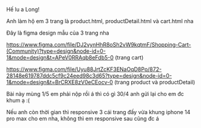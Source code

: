 Hế lu a Long!

Anh làm hộ em 3 trang là product.html, productDetail.html và cart.html nha 

Đây là figma design mẫu của 3 trang nha 

https://www.figma.com/file/DJ2vynHhR8oSh2vW9kqtmF/Shopping-Cart-(Community)?type=design&node-id=0-1&mode=design&t=APeV0RRAqb8eFdb5-0 (trang cart)

https://www.figma.com/file/Uyu88JrtZcKF3ENaOqD8Po/872-28148e619787ddc5cf9c24eed98c3d65?type=design&node-id=0-1&mode=design&t=BrCRXE8zV0eCEocv-0 (trang product và productDetail)

Bài này mùng 1/5 em phải nộp rồi á thì có gì 30/4 anh gửi lại cho em đc khum ạ :(

Nếu anh còn thời gian thì responsive 3 cái trang đấy vừa khung iphone 14 pro max cho em nha, không thì em responsive sau cũng đc á

